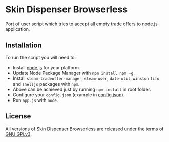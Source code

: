 # Skin Dispenser Browserless

Port of user script which tries to accept all empty trade offers to node.js application.

## Installation
To run the script you will need to:
* Install [node.js](https://nodejs.org) for your platform.
* Update Node Package Manager with ```npm install npm -g```.
* Install ```steam-tradeoffer-manager```, ```steam-user```, ```date-util```, ```winston``` ```fifo``` and ```shelljs``` packages with ```npm```.
* Above can be achieved just by running ```npm install``` in root folder.
* Configure your ```config.json``` (example in [config.json](./src/config.json)).
* Run ```app.js``` with ```node```.

## License
All versions of Skin Dispenser Browserless are released under the terms of [GNU GPLv3](./LICENSE).
